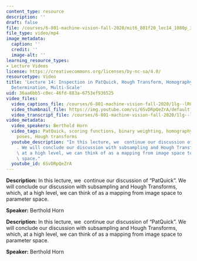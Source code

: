 ```yaml
---
content_type: resource
description: ''
draft: false
file: /courses/6-801-machine-vision-fall-2020/mit6_801f20_lec14_1080p_360p_16_9.mp4
file_type: video/mp4
image_metadata:
  caption: ''
  credit: ''
  image-alt: ''
learning_resource_types:
- Lecture Videos
license: https://creativecommons.org/licenses/by-nc-sa/4.0/
resourcetype: Video
title: 'Lecture 14: Inspection in PatQuick, Hough Transform, Homography, Position
  Determination, Multi-Scale'
uid: 36aa6bb5-c0ec-46fd-883a-6753ef936525
video_files:
  video_captions_file: /courses/6-801-machine-vision-fall-2020/1lg--lRCSg9D-jnBB93W7T85AcDrGexHv_transcript.webvtt
  video_thumbnail_file: https://img.youtube.com/vi/6SvDRpQeZrA/default.jpg
  video_transcript_file: /courses/6-801-machine-vision-fall-2020/1lg--lRCSg9D-jnBB93W7T85AcDrGexHv_transcript.pdf
video_metadata:
  video_speakers: Berthold Horn
  video_tags: PatQuick, scoring functions, binary weighting, homography, relative
    poses, Hough transforms
  youtube_description: "In this lecture, we  continue our discussion of \u201CPatQuick\u201D\
    . We will conclude our discussion with subsampling and Hough Transforms, which,\
    \ at a high level, we can think of as a mapping from image space to parameter\
    \ space."
  youtube_id: 6SvDRpQeZrA
---
```

**Description:** In this lecture, we  continue our discussion of “PatQuick”. We will conclude our discussion with subsampling and Hough Transforms, which, at a high level, we can think of as a mapping from image space to parameter space.

**Speaker:** Berthold Horn

**Description:** In this lecture, we  continue our discussion of “PatQuick”. We will conclude our discussion with subsampling and Hough Transforms, which, at a high level, we can think of as a mapping from image space to parameter space.

**Speaker:** Berthold Horn